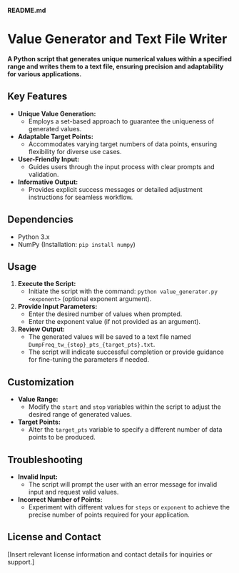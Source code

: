  **README.md**

# Value Generator and Text File Writer

**A Python script that generates unique numerical values within a specified range and writes them to a text file, ensuring precision and adaptability for various applications.**

## Key Features

- **Unique Value Generation:** 
    - Employs a set-based approach to guarantee the uniqueness of generated values.
- **Adaptable Target Points:** 
    - Accommodates varying target numbers of data points, ensuring flexibility for diverse use cases.
- **User-Friendly Input:** 
    - Guides users through the input process with clear prompts and validation.
- **Informative Output:** 
    - Provides explicit success messages or detailed adjustment instructions for seamless workflow.

## Dependencies

- Python 3.x
- NumPy (Installation: `pip install numpy`)

## Usage

1. **Execute the Script:**
    - Initiate the script with the command: `python value_generator.py <exponent>` (optional exponent argument).
2. **Provide Input Parameters:**
    - Enter the desired number of values when prompted.
    - Enter the exponent value (if not provided as an argument).
3. **Review Output:**
    - The generated values will be saved to a text file named `DumpFreq_tw_{stop}_pts_{target_pts}.txt`.
    - The script will indicate successful completion or provide guidance for fine-tuning the parameters if needed.

## Customization

- **Value Range:** 
    - Modify the `start` and `stop` variables within the script to adjust the desired range of generated values.
- **Target Points:** 
    - Alter the `target_pts` variable to specify a different number of data points to be produced.

## Troubleshooting

- **Invalid Input:** 
    - The script will prompt the user with an error message for invalid input and request valid values.
- **Incorrect Number of Points:** 
    - Experiment with different values for `steps` or `exponent` to achieve the precise number of points required for your application.

## License and Contact

[Insert relevant license information and contact details for inquiries or support.]
